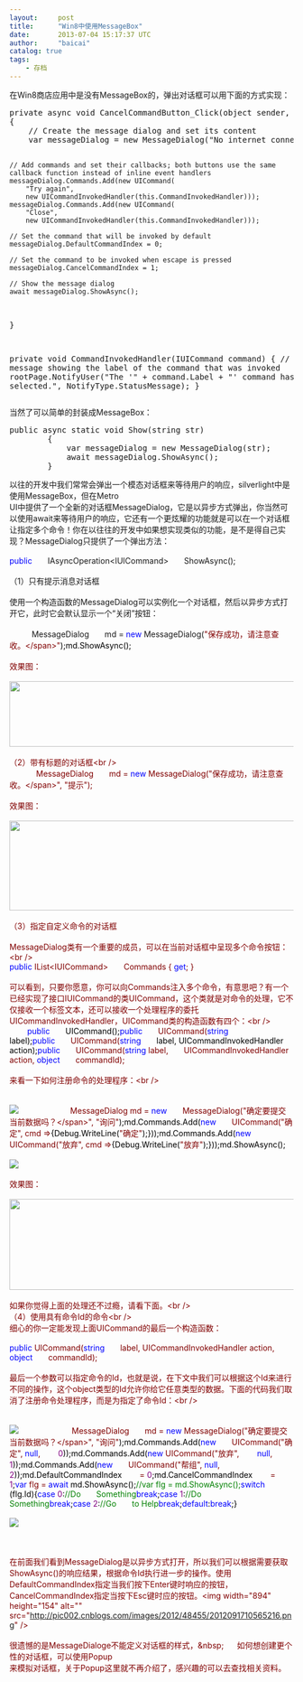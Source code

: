 ```yaml
---
layout:     post
title:      "Win8中使用MessageBox"
date:       2013-07-04 15:17:37 UTC
author:     "baicai"
catalog: true
tags:
    - 存档
---
```


<p>
	在Win8商店应用中是没有MessageBox的，弹出对话框可以用下面的方式实现：
</p>
<pre class="prettyprint lang-cs">private async void CancelCommandButton_Click(object sender, RoutedEventArgs e)
{
    // Create the message dialog and set its content
    var messageDialog = new MessageDialog("No internet connection has been found.");

    // Add commands and set their callbacks; both buttons use the same callback function instead of inline event handlers
    messageDialog.Commands.Add(new UICommand(
        "Try again", 
        new UICommandInvokedHandler(this.CommandInvokedHandler)));
    messageDialog.Commands.Add(new UICommand(
        "Close", 
        new UICommandInvokedHandler(this.CommandInvokedHandler)));

    // Set the command that will be invoked by default
    messageDialog.DefaultCommandIndex = 0;

    // Set the command to be invoked when escape is pressed
    messageDialog.CancelCommandIndex = 1;

    // Show the message dialog
    await messageDialog.ShowAsync();
}

private void CommandInvokedHandler(IUICommand command)
{
    // Display message showing the label of the command that was invoked
    rootPage.NotifyUser("The '" + command.Label + "' command has been selected.", 
        NotifyType.StatusMessage);
}</pre>
当然了可以简单的封装成MessageBox：
<pre class="prettyprint lang-cs">public async static void Show(string str)
        {
            var messageDialog = new MessageDialog(str);
            await messageDialog.ShowAsync();
        }</pre>
以往的开发中我们常常会弹出一个模态对话框来等待用户的响应，silverlight中是使用MessageBox，但在Metro&nbsp;&nbsp;&nbsp;&nbsp;&nbsp;&nbsp;&nbsp; <br />
UI中提供了一个全新的对话框MessageDialog，它是以异步方式弹出，你当然可以使用await来等待用户的响应，它还有一个更炫耀的功能就是可以在一个对话框让指定多个命令！你在以往往的开发中如果想实现类似的功能，是不是得自己实现？MessageDialog只提供了一个弹出方法：<br />
<br />
<span style="color:#0000FF;">public</span>&nbsp;&nbsp;&nbsp;&nbsp;&nbsp;&nbsp; IAsyncOperation&lt;IUICommand&gt;&nbsp;&nbsp;&nbsp;&nbsp;&nbsp;&nbsp; ShowAsync();<br />
<br />
（1）只有提示消息对话框<br />
<br />
使用一个构造函数的MessageDialog可以实例化一个对话框，然后以异步方式打开它，此时它会默认显示一个“关闭”按钮：<br />
<br />
&nbsp;&nbsp;&nbsp;&nbsp;&nbsp;&nbsp;&nbsp;&nbsp;&nbsp;&nbsp;MessageDialog&nbsp;&nbsp;&nbsp;&nbsp;&nbsp;&nbsp; md = <span style="color:#0000FF;">new</span> MessageDialog(<span style="color:#800000;">"</span><span style="color:#800000;">保存成功，请注意查收。&lt;/span><span style="color:#800000;">"</span><span style="color:#000000;">);md.ShowAsync();</span><br />
<br />
效果图：<br />
<br />
<img width="895" height="116" alt="" src="http://pic002.cnblogs.com/images/2012/48455/2012091710502356.png" /><br />
<br />
（2）带有标题的对话框&lt;br />
<br />
&nbsp;&nbsp;&nbsp;&nbsp;&nbsp;&nbsp;&nbsp;&nbsp;&nbsp;&nbsp;&nbsp;&nbsp;MessageDialog&nbsp;&nbsp;&nbsp;&nbsp;&nbsp;&nbsp; md = <span style="color:#0000FF;">new</span> MessageDialog(<span style="color:#800000;">"</span><span style="color:#800000;">保存成功，请注意查收。&lt;/span><span style="color:#800000;">"</span>, <span style="color:#800000;">"</span><span style="color:#800000;">提示</span><span style="color:#800000;">"</span>);<br />
<br />
效果图：<br />
<br />
<img width="891" height="159" alt="" src="http://pic002.cnblogs.com/images/2012/48455/2012091710512836.png" /><br />
<br />
（3）指定自定义命令的对话框<br />
<br />
MessageDialog类有一个重要的成员，可以在当前对话框中呈现多个命令按钮：&lt;br />
<br />
<span style="color:#0000FF;">public</span> IList&lt;IUICommand&gt;&nbsp;&nbsp;&nbsp;&nbsp;&nbsp;&nbsp; Commands { <span style="color:#0000FF;">get</span>; }&nbsp;&nbsp;&nbsp;&nbsp;&nbsp;&nbsp;&nbsp;&nbsp;&nbsp; <br />
<br />
可以看到，只要你愿意，你可以向Commands注入多个命令，有意思吧？有一个已经实现了接口IUICommand的类UICommand，这个类就是对命令的处理，它不仅接收一个标签文本，还可以接收一个处理程序的委托UICommandInvokedHandler，UICommand类的构造函数有四个：&lt;br />
<br />
&nbsp;&nbsp;&nbsp;&nbsp;&nbsp;&nbsp;&nbsp;&nbsp;<span style="color:#0000FF;">public</span><span style="color:#000000;">&nbsp;&nbsp;&nbsp;&nbsp;&nbsp;&nbsp; UICommand();</span><span style="color:#0000FF;">public</span>&nbsp;&nbsp;&nbsp;&nbsp;&nbsp;&nbsp; UICommand(<span style="color:#0000FF;">string</span><span style="color:#000000;">&nbsp;&nbsp;&nbsp;&nbsp;&nbsp;&nbsp; label);</span><span style="color:#0000FF;">public</span>&nbsp;&nbsp;&nbsp;&nbsp;&nbsp;&nbsp; UICommand(<span style="color:#0000FF;">string</span><span style="color:#000000;">&nbsp;&nbsp;&nbsp;&nbsp;&nbsp;&nbsp; label, UICommandInvokedHandler action);</span><span style="color:#0000FF;">public</span>&nbsp;&nbsp;&nbsp;&nbsp;&nbsp;&nbsp; UICommand(<span style="color:#0000FF;">string</span> label,&nbsp;&nbsp;&nbsp;&nbsp;&nbsp;&nbsp; UICommandInvokedHandler action, <span style="color:#0000FF;">object</span>&nbsp;&nbsp;&nbsp;&nbsp;&nbsp;&nbsp; commandId);<br />
<br />
来看一下如何注册命令的处理程序：&lt;br />
<br />
<br />
<br />
<a id="url_1" target="_blank"><img src="mhtml:file://C:\Users\shuai\Desktop\Win8中使用MessageBoxWin8开发 - 菜园子 - Powered by phpwind.mht!http://common.cnblogs.com/images/copycode.gif" border="0" /></a> 　　　　　　 MessageDialog md = <span style="color:#0000FF;">new</span>&nbsp;&nbsp;&nbsp;&nbsp;&nbsp;&nbsp; MessageDialog(<span style="color:#800000;">"</span><span style="color:#800000;">确定要提交当前数据吗？&lt;/span><span style="color:#800000;">"</span>, <span style="color:#800000;">"</span><span style="color:#800000;">询问</span><span style="color:#800000;">"</span><span style="color:#000000;">);md.Commands.Add(</span><span style="color:#0000FF;">new</span>&nbsp;&nbsp;&nbsp;&nbsp;&nbsp;&nbsp; UICommand(<span style="color:#800000;">"</span><span style="color:#800000;">确定</span><span style="color:#800000;">"</span>, cmd =&gt;<span style="color:#000000;">{Debug.WriteLine(</span><span style="color:#800000;">"</span><span style="color:#800000;">确定</span><span style="color:#800000;">"</span><span style="color:#000000;">);}));md.Commands.Add(</span><span style="color:#0000FF;">new</span>&nbsp;&nbsp;&nbsp;&nbsp;&nbsp;&nbsp; UICommand(<span style="color:#800000;">"</span><span style="color:#800000;">放弃</span><span style="color:#800000;">"</span>, cmd =&gt;<span style="color:#000000;">{Debug.WriteLine(</span><span style="color:#800000;">"</span><span style="color:#800000;">放弃</span><span style="color:#800000;">"</span><span style="color:#000000;">);}));md.ShowAsync();</span><br />
<br />
<a id="url_2" target="_blank"><img src="mhtml:file://C:\Users\shuai\Desktop\Win8中使用MessageBoxWin8开发 - 菜园子 - Powered by phpwind.mht!http://common.cnblogs.com/images/copycode.gif" border="0" /></a><br />
<br />
效果图：<br />
<br />
<img width="886" height="161" alt="" src="http://pic002.cnblogs.com/images/2012/48455/2012091710544419.png" /><br />
<br />
如果你觉得上面的处理还不过瘾，请看下面。&lt;br />
<br />
（4）使用具有命令Id的命令&lt;br />
<br />
细心的你一定能发现上面UICommand的最后一个构造函数：<br />
<br />
<span style="color:#0000FF;">public</span> UICommand(<span style="color:#0000FF;">string</span>&nbsp;&nbsp;&nbsp;&nbsp;&nbsp;&nbsp; label, UICommandInvokedHandler action, <span style="color:#0000FF;">object</span>&nbsp;&nbsp;&nbsp;&nbsp;&nbsp;&nbsp; commandId);<br />
<br />
最后一个参数可以指定命令的Id，也就是说，在下文中我们可以根据这个Id来进行不同的操作，这个object类型的Id允许你给它任意类型的数据。下面的代码我们取消了注册命令处理程序，而是为指定了命令Id：&lt;br />
<br />
<br />
<br />
<a id="url_3" target="_blank"><img src="mhtml:file://C:\Users\shuai\Desktop\Win8中使用MessageBoxWin8开发 - 菜园子 - Powered by phpwind.mht!http://common.cnblogs.com/images/copycode.gif" border="0" /></a>&nbsp;&nbsp;&nbsp;&nbsp;&nbsp;&nbsp;&nbsp;&nbsp;&nbsp;&nbsp;&nbsp;&nbsp;&nbsp;&nbsp;&nbsp;&nbsp;&nbsp;&nbsp;&nbsp;&nbsp;&nbsp;&nbsp;&nbsp;&nbsp;MessageDialog&nbsp;&nbsp;&nbsp;&nbsp;&nbsp;&nbsp; md = <span style="color:#0000FF;">new</span> MessageDialog(<span style="color:#800000;">"</span><span style="color:#800000;">确定要提交当前数据吗？&lt;/span><span style="color:#800000;">"</span>, <span style="color:#800000;">"</span><span style="color:#800000;">询问</span><span style="color:#800000;">"</span><span style="color:#000000;">);md.Commands.Add(</span><span style="color:#0000FF;">new</span>&nbsp;&nbsp;&nbsp;&nbsp;&nbsp;&nbsp; UICommand(<span style="color:#800000;">"</span><span style="color:#800000;">确定</span><span style="color:#800000;">"</span>, <span style="color:#0000FF;">null</span>,&nbsp;&nbsp;&nbsp;&nbsp;&nbsp;&nbsp;&nbsp; <span style="color:#800080;">0</span><span style="color:#000000;">));md.Commands.Add(</span><span style="color:#0000FF;">new</span> UICommand(<span style="color:#800000;">"</span><span style="color:#800000;">放弃</span><span style="color:#800000;">"</span>,&nbsp;&nbsp;&nbsp;&nbsp;&nbsp;&nbsp;&nbsp; <span style="color:#0000FF;">null</span>, <span style="color:#800080;">1</span><span style="color:#000000;">));md.Commands.Add(</span><span style="color:#0000FF;">new</span>&nbsp;&nbsp;&nbsp;&nbsp;&nbsp;&nbsp; UICommand(<span style="color:#800000;">"</span><span style="color:#800000;">帮组</span><span style="color:#800000;">"</span>, <span style="color:#0000FF;">null</span>,&nbsp;&nbsp;&nbsp;&nbsp;&nbsp;&nbsp;&nbsp; <span style="color:#800080;">2</span><span style="color:#000000;">));md.DefaultCommandIndex&nbsp;&nbsp;&nbsp;&nbsp;&nbsp;&nbsp;&nbsp; </span>= <span style="color:#800080;">0</span><span style="color:#000000;">;md.CancelCommandIndex&nbsp;&nbsp;&nbsp;&nbsp;&nbsp;&nbsp;&nbsp; </span>= <span style="color:#800080;">1</span><span style="color:#000000;">;</span><span style="color:#0000FF;">var</span> flg = <span style="color:#0000FF;">await</span><span style="color:#000000;"> md.ShowAsync();</span><span style="color:#008000;">//</span><span style="color:#008000;">var flg = md.ShowAsync();</span><span style="color:#0000FF;">switch</span><span style="color:#000000;">&nbsp;&nbsp;&nbsp;&nbsp;&nbsp;&nbsp; (flg.Id){</span><span style="color:#0000FF;">case</span> <span style="color:#800080;">0</span><span style="color:#000000;">:</span><span style="color:#008000;">//</span><span style="color:#008000;">Do&nbsp;&nbsp;&nbsp;&nbsp;&nbsp;&nbsp; Something</span><span style="color:#0000FF;">break</span><span style="color:#000000;">;</span><span style="color:#0000FF;">case</span> <span style="color:#800080;">1</span><span style="color:#000000;">:</span><span style="color:#008000;">//</span><span style="color:#008000;">Do&nbsp;&nbsp;&nbsp;&nbsp;&nbsp;&nbsp; Something</span><span style="color:#0000FF;">break</span><span style="color:#000000;">;</span><span style="color:#0000FF;">case</span> <span style="color:#800080;">2</span><span style="color:#000000;">:</span><span style="color:#008000;">//</span><span style="color:#008000;">Go&nbsp;&nbsp;&nbsp;&nbsp;&nbsp;&nbsp; to Help</span><span style="color:#0000FF;">break</span><span style="color:#000000;">;</span><span style="color:#0000FF;">default</span><span style="color:#000000;">:</span><span style="color:#0000FF;">break</span><span style="color:#000000;">;}</span><br />
<br />
<a id="url_4" target="_blank"><img src="mhtml:file://C:\Users\shuai\Desktop\Win8中使用MessageBoxWin8开发 - 菜园子 - Powered by phpwind.mht!http://common.cnblogs.com/images/copycode.gif" border="0" /></a><br />
<br />
<br />
<br />
在前面我们看到MessageDialog是以异步方式打开，所以我们可以根据需要获取ShowAsync()的响应结果，根据命令Id执行进一步的操作。使用DefaultCommandIndex指定当我们按下Enter键时响应的按钮，CancelCommandIndex指定当按下Esc键时应的按钮。&lt;img width="894" height="154" alt="" src="http://pic002.cnblogs.com/images/2012/48455/2012091710565216.png" /><br />
<br />
很遗憾的是MessageDialoge不能定义对话框的样式，&amp;nbsp;&nbsp;&nbsp;&nbsp;&nbsp;&nbsp; 如何想创建更个性的对话框，可以使用Popup <br />
来模拟对话框，关于Popup这里就不再介绍了，感兴趣的可以去查找相关资料。
<p>
	&nbsp;
</p>